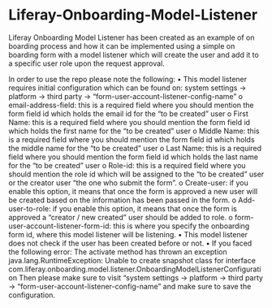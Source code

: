 # Liferay-Onboarding-Model-Listener

Liferay Onboarding Model Listener has been created as an example of on boarding process and how it can be implemented using a simple on boarding form with a model listener which will create the user and add it to a specific user role upon the request approval.

In order to use the repo please note the following:
•	This model listener requires initial configuration which can be found on:
system settings -> platform -> third party -> “form-user-account-listener-config-name”
o	email-address-field: this is a required field where you should mention the form field id which holds the email id for the “to be created” user
o	First Name: this is a required field where you should mention the form field id which holds the first name for the “to be created” user
o	Middle Name: this is a required field where you should mention the form field id which holds the middle name for the “to be created” user
o	Last Name: this is a required field where you should mention the form field id which holds the last name for the “to be created” user
o	Role-id: this is a required field where you should mention the role id which will be assigned to the “to be created” user or the creator user “the one who submit the form”.
o	Create-user: if you enable this option, it means that once the form is approved a new user will be created based on the information has been passed in the form.
o	Add-user-to-role: if you enable this option, it means that once the form is approved a “creator / new created” user should be added to role.
o	form-user-account-listener-form-id: this is where you specify the onboarding form id, where this model listener will be listening. 
•	This model listener does not check if the user has been created before or not.
•	If you faced the following error: 
The activate method has thrown an exception java.lang.RuntimeException: Unable to create snapshot class for interface com.liferay.onboarding.model.listener.OnboardingModelListenerConfiguration
Then please make sure to visit “system settings -> platform -> third party -> “form-user-account-listener-config-name” and make sure to save the configuration.




